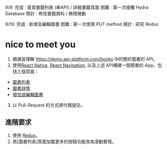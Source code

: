 9/9:
完成 : 首頁書籍列表 (串API) / 詳細書籍頁面
困難 : 第一次接觸 Hydra Database
預計 : 修改書籍資料 / 無限捲動

9/10:
完成 : 新增及編輯圖書
困難 : 第一次使用 PUT method
預計 : 研究 Redux


# nice to meet you
1. 閱讀並理解 https://demo.api-platform.com/books 
中的關於圖書的 API。
2. 使用[React Native](https://facebook.github.io/react-native/), [React Navigation](https://reactnavigation.org/), 以及上述 API構建一個簡單的 App。包括三個頁面：
* [圖書列表](https://i.imgur.com/yF21CqS.png)
* [圖書詳情](https://i.imgur.com/U6n7Ci8.png)
* [增加或編輯圖書](https://i.imgur.com/GELu336.png)
  
3. 以 Pull-Request 的方式將代碼提交。

## 進階要求
1. 使用 [Redux](https://github.com/reduxjs/redux)。
2. 將[圖書列表]頁面加載更多的按鈕功能改為滾動實現。
